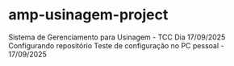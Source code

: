 # amp-usinagem-project
Sistema de Gerenciamento para Usinagem - TCC
Dia 17/09/2025 Configurando repositório
Teste de configuração no PC pessoal - 17/09/2025